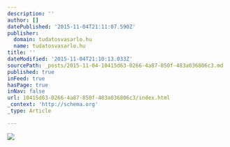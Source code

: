 ```yaml
---
description: ''
author: []
datePublished: '2015-11-04T21:11:07.590Z'
publisher:
  domain: tudatosvasarlo.hu
  name: tudatosvasarlo.hu
title: ''
dateModified: '2015-11-04T21:10:13.033Z'
sourcePath: _posts/2015-11-04-10415d63-0266-4a87-850f-483a036806c3.md
published: true
inFeed: true
hasPage: true
inNav: false
url: 10415d63-0266-4a87-850f-483a036806c3/index.html
_context: 'http://schema.org'
_type: Article

---
```

![](http://tudatosvasarlo.hu/sites/tudatosvasarlo.hu/files/imagecache/lead_utani_kep/after_lead/55605379d49a9.jpg)